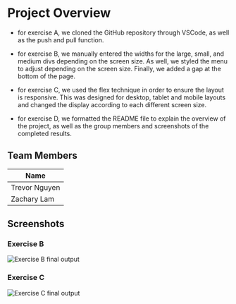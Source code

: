 # Project Overview

- for exercise A, we cloned the GitHub repository through VSCode, as well as the push and pull function.

- for exercise B, we manually entered the widths for the large, small, and medium divs depending on the screen size. As well, we styled the menu to adjust depending on the screen size. Finally, we added a gap at the bottom of the page.

- for exercise C, we used the flex technique in order to ensure the layout is responsive. This was designed for desktop, tablet and mobile layouts and changed the display according to each different screen size.

- for exercise D, we formatted the README file to explain the overview of the project, as well as the group members and screenshots of the completed results.

## Team Members

| Name          |
| ------------- |
| Trevor Nguyen |
| Zachary Lam   |

## Screenshots

### Exercise B

![Exercise B final output](./ExerciseB.gif)

### Exercise C

![Exercise C final output](./ExerciseC.gif)
